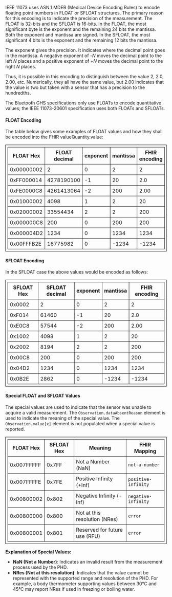 IEEE 11073 uses ASN.1 MDER (Medical Device Encoding Rules) to encode floating point numbers in FLOAT or SFLOAT structures. The primary reason for this encoding is to indicate the precision of the measurement. The FLOAT is 32-bits and the SFLOAT is 16-bits. In the FLOAT, the most significant byte is the exponent and the remaining 24 bits the mantissa. Both the exponent and mantissa are signed. In the SFLOAT, the most significant 4 bits is the exponent and the remaining 12 bits the mantissa.

The exponent gives the precision. It indicates where the decimal point goes in the mantissa. A negative exponent of -*N* moves the decimal point to the left *N* places and a positive exponent of +*N* moves the decimal point to the right *N* places.

Thus, it is possible in this encoding to distinguish between the value 2, 2.0, 2.00, etc. Numerically, they all have the same value, but 2.00 indicates that the value is two but taken with a sensor that has a precision to the hundredths.

The Bluetooth GHS specifications only use FLOATs to encode quantitative values; the IEEE 11073-20601 specification uses both FLOATs and SFLOATs.

#### FLOAT Encoding
The table below gives some examples of FLOAT values and how they shall be encoded into the FHIR valueQuantity.value:

<style>table, th, td {
border: 1px solid black;
border-collapse:collapse;
padding: 6px;}</style>
|FLOAT Hex|FLOAT decimal|exponent|mantissa|FHIR encoding|
|---|---|---|---|---|
|0x00000002|2|0|2|2|
|0xFF000014|4278190100|-1|20|2.0|
|0xFE0000C8|4261413064|-2|200|2.00|
|0x01000002|4098|1|2|20|
|0x02000002|33554434|2|2|200|
|0x000000C8|200|0|200|200|
|0x000004D2|1234|0|1234|1234|
|0x00FFFB2E|16775982|0|-1234|-1234|


#### SFLOAT Encoding
In the SFLOAT case the above values would be encoded as follows:

|SFLOAT Hex|SFLOAT decimal|exponent|mantissa|FHIR encoding|
|---|---|---|---|---|
|0x0002|2|0|2|2|
|0xF014|61460|-1|20|2.0|
|0xE0C8|57544|-2|200|2.00|
|0x1002|4098|1|2|20|
|0x2002|8194|2|2|200|
|0x00C8|200|0|200|200|
|0x04D2|1234|0|1234|1234|
|0x0B2E|2862|0|-1234|-1234|

#### Special FLOAT and SFLOAT Values
The special values are used to indicate that the sensor was unable to acquire a valid measurement. The `Observation.dataAbsentReason` element is used to indicate the meaning of the special value. The `Observation.value[x]` element is not populated when a special value is reported.

<style>table, th, td {
border: 1px solid black;
border-collapse:collapse;
padding: 6px;}</style>
|FLOAT Hex|SFLOAT Hex|Meaning|FHIR Mapping|
|---|---|---|---|
|0x007FFFFF|0x7FF|Not a Number (NaN)|`not-a-number`|
|0x007FFFFE|0x7FE|Positive Infinity (+Inf)|`positive-infinity`|
|0x00800002|0x802|Negative Infinity (-Inf)|`negative-infinity`|
|0x00800000|0x800|Not at this resolution (NRes)|`error`|
|0x00800001|0x801|Reserved for future use (RFU)|`error`|

**Explanation of Special Values:**
- **NaN (Not a Number)**: Indicates an invalid result from the measurement process used by the PHD.
- **NRes (Not at this resolution)**: Indicates that the value cannot be represented with the supported range and resolution of the PHD. For example, a body thermometer supporting values between 30°C and 45°C may report NRes if used in freezing or boiling water.
